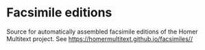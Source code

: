 # Facsimile editions

Source for automatically assembled facsimile editions of the Homer Multitext project.  See <https://homermultitext.github.io/facsimiles//>
